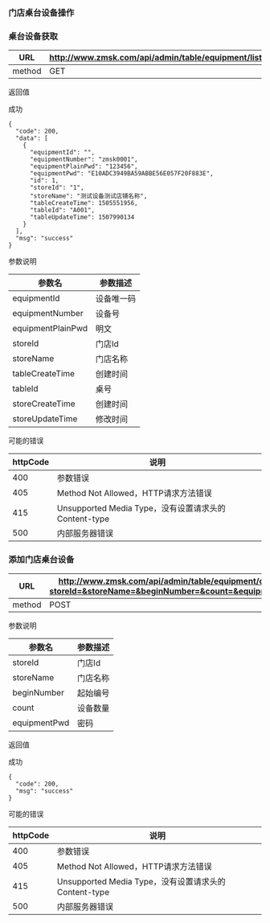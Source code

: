 ### 门店桌台设备操作 ###

### 桌台设备获取

|URL|http://www.zmsk.com/api/admin/table/equipment/list|
|---|---|
|method|GET|


返回值

成功

```
{
  "code": 200,
  "data": [
    {
      "equipmentId": "",
      "equipmentNumber": "zmsk0001",
      "equipmentPlainPwd": "123456",
      "equipmentPwd": "E10ADC3949BA59ABBE56E057F20F883E",
      "id": 1,
      "storeId": "1",
      "storeName": "测试设备测试店铺名称",
      "tableCreateTime": 1505551956,
      "tableId": "A001",
      "tableUpdateTime": 1507990134
    }
  ],
  "msg": "success"
}
```

参数说明

|参数名|参数描述|
|---|--|
|equipmentId|设备唯一码|
|equipmentNumber|设备号|
|equipmentPlainPwd|明文|
|storeId|门店Id|
|storeName|门店名称|
|tableCreateTime|创建时间|
|tableId|桌号|
|storeCreateTime|创建时间|
|storeUpdateTime|修改时间|

可能的错误

|httpCode|说明|
|---|---|
|400|参数错误|
|405|Method Not Allowed，HTTP请求方法错误|
|415|Unsupported Media Type，没有设置请求头的Content-type|
|500|内部服务器错误|


### 添加门店桌台设备

|URL|http://www.zmsk.com/api/admin/table/equipment/create?storeId=&storeName=&beginNumber=&count=&equipmentPwd|
|---|---|
|method|POST|

参数说明

|参数名|参数描述|
|---|--|
|storeId|门店Id|
|storeName|门店名称|
|beginNumber|起始编号|
|count|设备数量|
|equipmentPwd|密码|

返回值

成功

```
{
  "code": 200,
  "msg": "success"
}
```

可能的错误

|httpCode|说明|
|---|---|
|400|参数错误|
|405|Method Not Allowed，HTTP请求方法错误|
|415|Unsupported Media Type，没有设置请求头的Content-type|
|500|内部服务器错误|

